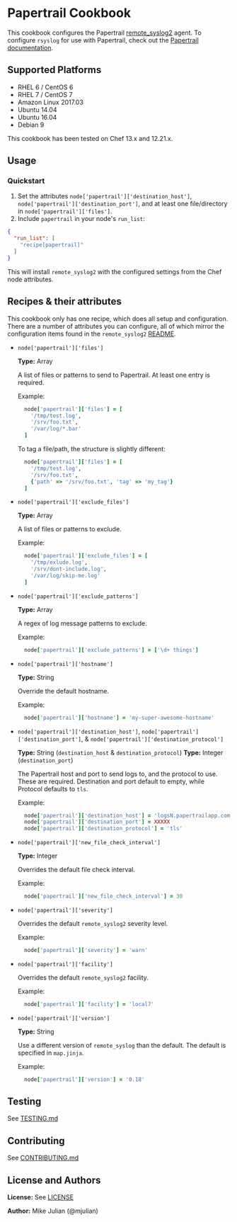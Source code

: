 # Papertrail Cookbook

This cookbook configures the Papertrail [remote_syslog2](https://github.com/papertrail/remote_syslog2) agent. To configure `rsyslog` for use with Papertrail, check out the [Papertrail documentation](http://help.papertrailapp.com/kb/configuration/configuring-remote-syslog-from-unixlinux-and-bsdos-x/).

## Supported Platforms

* RHEL 6 / CentOS 6
* RHEL 7 / CentOS 7
* Amazon Linux 2017.03
* Ubuntu 14.04
* Ubuntu 16.04
* Debian 9

This cookbook has been tested on Chef 13.x and 12.21.x.

## Usage

### Quickstart

1. Set the attributes `node['papertrail']['destination_host']`, `node['papertrail']['destination_port']`, and at least one file/directory in `node['papertrail']['files']`.
2. Include `papertrail` in your node's `run_list`:

```json
{
  "run_list": [
    "recipe[papertrail]"
  ]
}
```

This will install `remote_syslog2` with the configured settings from the Chef node attributes.


## Recipes & their attributes

This cookbook only has one recipe, which does all setup and configuration. There are a number of attributes you can configure, all of which mirror the configuration items found in the `remote_syslog2` [README](https://github.com/papertrail/remote_syslog2#configuration).

- `node['papertrail']['files']`

  **Type:** Array

  A list of files or patterns to send to Papertrail. At least one entry is required.

  Example:
  ```ruby
    node['papertrail']['files'] = [
      '/tmp/test.log',
      '/srv/foo.txt',
      '/var/log/*.bar'
    ]
  ```

  To tag a file/path, the structure is slightly different:
  ```ruby
    node['papertrail']['files'] = [
      '/tmp/test.log',
      '/srv/foo.txt',
      {'path' => '/srv/foo.txt', 'tag' => 'my_tag'}
    ]
   ```

- `node['papertrail']['exclude_files']`

  **Type:** Array

  A list of files or patterns to exclude.

  Example:
  ```ruby
    node['papertrail']['exclude_files'] = [
      '/tmp/exlude.log',
      '/srv/dont-include.log',
      '/var/log/skip-me.log'
    ]
  ```

- `node['papertrail']['exclude_patterns']`

  **Type:** Array

  A regex of log message patterns to exclude.

  Example:
  ```ruby
    node['papertrail']['exclude_patterns'] = ['\d+ things']
  ```
- `node['papertrail']['hostname']`

  **Type:** String

  Override the default hostname.

  Example:
  ```ruby
    node['papertrail']['hostname'] = 'my-super-awesome-hostname'
  ```

- `node['papertrail']['destination_host']`, `node['papertrail']['destination_port']`, & `node['papertrail']['destination_protocol']`

  **Type:** String (`destination_host` & `destination_protocol`)
  **Type:** Integer (`destination_port`)

  The Papertrail host and port to send logs to, and the protocol to use. These are required. Destination and port default to empty, while Protocol defaults to `tls`.

  Example:
  ```ruby
    node['papertrail']['destination_host'] = 'logsN.papertrailapp.com'
    node['papertrail']['destination_port'] = XXXXX
    node['papertrail']['destination_protocol'] = 'tls'
  ```

- `node['papertrail']['new_file_check_interval']`

  **Type:** Integer

  Overrides the default file check interval.

  Example:
  ```ruby
    node['papertrail']['new_file_check_interval'] = 30
  ```

- `node['papertrail']['severity']`

  Overrides the default `remote_syslog2` severity level.

  Example:
  ```ruby
    node['papertrail']['severity'] = 'warn'
  ```

- `node['papertrail']['facility']`

  Overrides the default `remote_syslog2` facility.

  Example:
  ```ruby
    node['papertrail']['facility'] = 'local7'
  ```

- `node['papertrail']['version']`

  **Type:** String

  Use a different version of `remote_syslog` than the default. The default is specified in `map.jinja`.

  Example:
  ```ruby
    node['papertrail']['version'] = '0.18'
  ```

## Testing

See [TESTING.md](TESTING.md)

## Contributing

See [CONTRIBUTING.md](CONTRIBUTING.md)

## License and Authors

**License:** See [LICENSE](LICENSE.md)

**Author:** Mike Julian (@mjulian)
